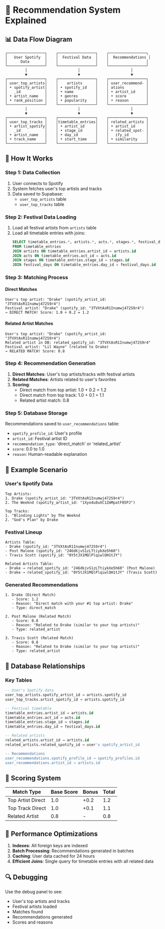# 🎯 Recommendation System Explained

## 📊 **Data Flow Diagram**

```
┌─────────────────┐    ┌─────────────────┐    ┌─────────────────┐
│   User Spotify  │    │  Festival Data  │    │  Recommendations │
│      Data       │    │                 │    │                 │
└─────────────────┘    └─────────────────┘    └─────────────────┘
         │                       │                       │
         ▼                       ▼                       ▼
┌─────────────────┐    ┌─────────────────┐    ┌─────────────────┐
│ user_top_artists│    │    artists      │    │ user_recommend- │
│ • spotify_artist│    │ • spotify_id    │    │ ations          │
│   _id           │    │ • name          │    │ • artist_id     │
│ • artist_name   │    │ • genres        │    │ • score         │
│ • rank_position │    │ • popularity    │    │ • reason        │
└─────────────────┘    └─────────────────┘    └─────────────────┘
         │                       │                       │
         ▼                       ▼                       ▼
┌─────────────────┐    ┌─────────────────┐    ┌─────────────────┐
│ user_top_tracks │    │timetable_entries│    │ related_artists │
│ • artist_spotify│    │ • artist_id     │    │ • artist_id     │
│   _id           │    │ • stage_id      │    │ • related_spot- │
│ • artist_name   │    │ • day_id        │    │   ify_id        │
│ • track_name    │    │ • start_time    │    │ • similarity    │
└─────────────────┘    └─────────────────┘    └─────────────────┘
```

## 🔄 **How It Works**

### **Step 1: Data Collection**
1. User connects to Spotify
2. System fetches user's top artists and tracks
3. Data saved to Supabase:
   - `user_top_artists` table
   - `user_top_tracks` table

### **Step 2: Festival Data Loading**
1. Load all festival artists from `artists` table
2. Load all timetable entries with joins:
   ```sql
   SELECT timetable_entries.*, artists.*, acts.*, stages.*, festival_days.*
   FROM timetable_entries
   JOIN artists ON timetable_entries.artist_id = artists.id
   JOIN acts ON timetable_entries.act_id = acts.id
   JOIN stages ON timetable_entries.stage_id = stages.id
   JOIN festival_days ON timetable_entries.day_id = festival_days.id
   ```

### **Step 3: Matching Process**

#### **Direct Matches**
```
User's top artist: "Drake" (spotify_artist_id: "3TVXtAsR1Inumwj472S9r4")
Festival artist: "Drake" (spotify_id: "3TVXtAsR1Inumwj472S9r4")
→ DIRECT MATCH! Score: 1.0 + 0.2 = 1.2
```

#### **Related Artist Matches**
```
User's top artist: "Drake" (spotify_artist_id: "3TVXtAsR1Inumwj472S9r4")
Related artist in DB: related_spotify_id: "3TVXtAsR1Inumwj472S9r4"
Festival artist: "Lil Wayne" (related to Drake)
→ RELATED MATCH! Score: 0.8
```

### **Step 4: Recommendation Generation**
1. **Direct Matches**: User's top artists/tracks with festival artists
2. **Related Matches**: Artists related to user's favorites
3. **Scoring**:
   - Direct match from top artist: 1.0 + 0.2 = 1.2
   - Direct match from top track: 1.0 + 0.1 = 1.1
   - Related artist match: 0.8

### **Step 5: Database Storage**
Recommendations saved to `user_recommendations` table:
- `spotify_profile_id`: User's profile
- `artist_id`: Festival artist ID
- `recommendation_type`: 'direct_match' or 'related_artist'
- `score`: 0.0 to 1.0
- `reason`: Human-readable explanation

## 🎵 **Example Scenario**

### **User's Spotify Data**
```
Top Artists:
1. Drake (spotify_artist_id: "3TVXtAsR1Inumwj472S9r4")
2. The Weeknd (spotify_artist_id: "1Xyo4u8uXC1ZmMpatF05PJ")

Top Tracks:
1. "Blinding Lights" by The Weeknd
2. "God's Plan" by Drake
```

### **Festival Lineup**
```
Artists Table:
- Drake (spotify_id: "3TVXtAsR1Inumwj472S9r4")
- Post Malone (spotify_id: "246dkjvS1zLTtiykXe5h60")
- Travis Scott (spotify_id: "0Y5tJX1MQlPlqiwlOH1tJY")

Related Artists Table:
- Drake → related_spotify_id: "246dkjvS1zLTtiykXe5h60" (Post Malone)
- Drake → related_spotify_id: "0Y5tJX1MQlPlqiwlOH1tJY" (Travis Scott)
```

### **Generated Recommendations**
```
1. Drake (Direct Match)
   - Score: 1.2
   - Reason: "Direct match with your #1 top artist: Drake"
   - Type: direct_match

2. Post Malone (Related Match)
   - Score: 0.8
   - Reason: "Related to Drake (similar to your top artists)"
   - Type: related_artist

3. Travis Scott (Related Match)
   - Score: 0.8
   - Reason: "Related to Drake (similar to your top artists)"
   - Type: related_artist
```

## 🔧 **Database Relationships**

### **Key Tables**
```sql
-- User's Spotify data
user_top_artists.spotify_artist_id → artists.spotify_id
user_top_tracks.artist_spotify_id → artists.spotify_id

-- Festival timetable
timetable_entries.artist_id → artists.id
timetable_entries.act_id → acts.id
timetable_entries.stage_id → stages.id
timetable_entries.day_id → festival_days.id

-- Related artists
related_artists.artist_id → artists.id
related_artists.related_spotify_id → user's spotify_artist_id

-- Recommendations
user_recommendations.spotify_profile_id → spotify_profiles.id
user_recommendations.artist_id → artists.id
```

## 🎯 **Scoring System**

| Match Type | Base Score | Bonus | Total |
|------------|------------|-------|-------|
| Top Artist Direct | 1.0 | +0.2 | 1.2 |
| Top Track Direct | 1.0 | +0.1 | 1.1 |
| Related Artist | 0.8 | - | 0.8 |

## 🚀 **Performance Optimizations**

1. **Indexes**: All foreign keys are indexed
2. **Batch Processing**: Recommendations generated in batches
3. **Caching**: User data cached for 24 hours
4. **Efficient Joins**: Single query for timetable entries with all related data

## 🔍 **Debugging**

Use the debug panel to see:
- User's top artists and tracks
- Festival artists loaded
- Matches found
- Recommendations generated
- Scores and reasons
